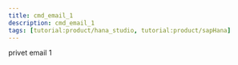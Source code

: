 ```yaml
---
title: cmd_email_1
description: cmd_email_1
tags: [tutorial:product/hana_studio, tutorial:product/sapHana]
---
```


privet email 1